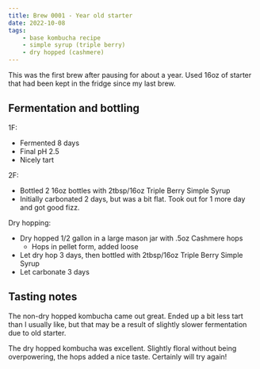 ```yaml
---
title: Brew 0001 - Year old starter
date: 2022-10-08
tags:
    - base kombucha recipe
    - simple syrup (triple berry)
    - dry hopped (cashmere)
---
```


This was the first brew after pausing for about a year. Used 16oz of starter that had been kept in the fridge since my last brew.

## Fermentation and bottling

1F:
* Fermented 8 days
* Final pH 2.5
* Nicely tart

2F:
* Bottled 2 16oz bottles with 2tbsp/16oz Triple Berry Simple Syrup
* Initially carbonated 2 days, but was a bit flat. Took out for 1 more day and got good fizz.

Dry hopping:
* Dry hopped 1/2 gallon in a large mason jar with .5oz Cashmere hops
  * Hops in pellet form, added loose
* Let dry hop 3 days, then bottled with 2tbsp/16oz Triple Berry Simple Syrup
* Let carbonate 3 days

## Tasting notes

The non-dry hopped kombucha came out great. Ended up a bit less tart than I usually like, but that may be a result of slightly slower fermentation due to old starter.

The dry hopped kombucha was excellent. Slightly floral without being overpowering, the hops added a nice taste. Certainly will try again!